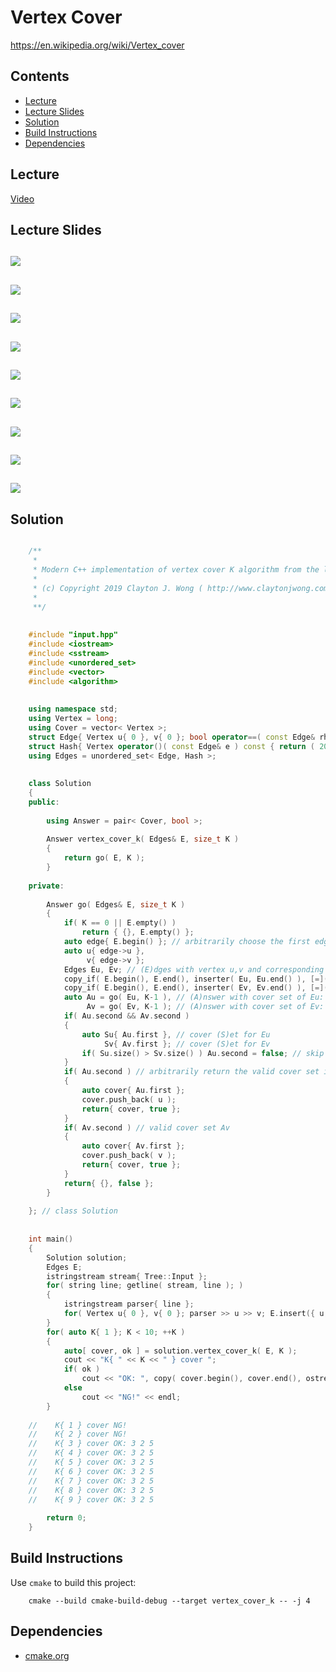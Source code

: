 # Vertex Cover
https://en.wikipedia.org/wiki/Vertex_cover

## Contents
* [Lecture](#lecture)
* [Lecture Slides](#lecture-slides)
* [Solution](#solution)
* [Build Instructions](#build-instructions)
* [Dependencies](#dependencies)

## Lecture
[Video](https://www.coursera.org/lecture/algorithms-npcomplete/the-vertex-cover-problem-fxmkY)

## Lecture Slides
![](https://github.com/claytonjwong/Algorithms-Stanford/blob/master/course4/vertex_cover_k/documentation/vertex_cover_k_01.png)
---
![](https://github.com/claytonjwong/Algorithms-Stanford/blob/master/course4/vertex_cover_k/documentation/vertex_cover_k_02.png)
---
![](https://github.com/claytonjwong/Algorithms-Stanford/blob/master/course4/vertex_cover_k/documentation/vertex_cover_k_03.png)
---
![](https://github.com/claytonjwong/Algorithms-Stanford/blob/master/course4/vertex_cover_k/documentation/vertex_cover_k_04.png)
---
![](https://github.com/claytonjwong/Algorithms-Stanford/blob/master/course4/vertex_cover_k/documentation/vertex_cover_k_05.png)
---
![](https://github.com/claytonjwong/Algorithms-Stanford/blob/master/course4/vertex_cover_k/documentation/vertex_cover_k_06.png)
---
![](https://github.com/claytonjwong/Algorithms-Stanford/blob/master/course4/vertex_cover_k/documentation/vertex_cover_k_07.png)
---
![](https://github.com/claytonjwong/Algorithms-Stanford/blob/master/course4/vertex_cover_k/documentation/vertex_cover_k_08.png)
---
![](https://github.com/claytonjwong/Algorithms-Stanford/blob/master/course4/vertex_cover_k/documentation/vertex_cover_k_09.png)
---


## Solution
```cpp

    /**
     *
     * Modern C++ implementation of vertex cover K algorithm from the lecture
     *
     * (c) Copyright 2019 Clayton J. Wong ( http://www.claytonjwong.com )
     *
     **/
    
    
    #include "input.hpp"
    #include <iostream>
    #include <sstream>
    #include <unordered_set>
    #include <vector>
    #include <algorithm>
    
    
    using namespace std;
    using Vertex = long;
    using Cover = vector< Vertex >;
    struct Edge{ Vertex u{ 0 }, v{ 0 }; bool operator==( const Edge& rhs ) const { return u == rhs.u && v == rhs.v; } };
    struct Hash{ Vertex operator()( const Edge& e ) const { return ( 20001 * e.u ) + e.v; } };
    using Edges = unordered_set< Edge, Hash >;
    
    
    class Solution
    {
    public:
    
        using Answer = pair< Cover, bool >;
    
        Answer vertex_cover_k( Edges& E, size_t K )
        {
            return go( E, K );
        }
    
    private:
    
        Answer go( Edges& E, size_t K )
        {
            if( K == 0 || E.empty() )
                return { {}, E.empty() };
            auto edge{ E.begin() }; // arbitrarily choose the first edge in (E)dges
            auto u{ edge->u },
                 v{ edge->v };
            Edges Eu, Ev; // (E)dges with vertex u,v and corresponding incident edges removed
            copy_if( E.begin(), E.end(), inserter( Eu, Eu.end() ), [=]( auto& e ){ return u != e.u && u != e.v; });
            copy_if( E.begin(), E.end(), inserter( Ev, Ev.end() ), [=]( auto& e ){ return v != e.u && v != e.v; });
            auto Au = go( Eu, K-1 ), // (A)nswer with cover set of Eu: (E)dges with vertex u and u's incident edges removed
                 Av = go( Ev, K-1 ); // (A)nswer with cover set of Ev: (E)dges with vertex v and v's incident edges removed
            if( Au.second && Av.second )
            {
                auto Su{ Au.first }, // cover (S)et for Eu
                     Sv{ Av.first }; // cover (S)et for Ev
                if( Su.size() > Sv.size() ) Au.second = false; // skip past Au if its bigger than Av, and return Av instead (it is a more optimal solution)
            }
            if( Au.second ) // arbitrarily return the valid cover set in Au ( unless if its bigger than another valid cover set Av )
            {
                auto cover{ Au.first };
                cover.push_back( u );
                return{ cover, true };
            }
            if( Av.second ) // valid cover set Av
            {
                auto cover{ Av.first };
                cover.push_back( v );
                return{ cover, true };
            }
            return{ {}, false };
        }
    
    }; // class Solution
    
    
    int main()
    {
        Solution solution;
        Edges E;
        istringstream stream{ Tree::Input };
        for( string line; getline( stream, line ); )
        {
            istringstream parser{ line };
            for( Vertex u{ 0 }, v{ 0 }; parser >> u >> v; E.insert({ u,v }) );
        }
        for( auto K{ 1 }; K < 10; ++K )
        {
            auto[ cover, ok ] = solution.vertex_cover_k( E, K );
            cout << "K{ " << K << " } cover ";
            if( ok )
                cout << "OK: ", copy( cover.begin(), cover.end(), ostream_iterator< Vertex >( cout, " " ) ), cout << endl;
            else
                cout << "NG!" << endl;
        }
    
    //    K{ 1 } cover NG!
    //    K{ 2 } cover NG!
    //    K{ 3 } cover OK: 3 2 5
    //    K{ 4 } cover OK: 3 2 5
    //    K{ 5 } cover OK: 3 2 5
    //    K{ 6 } cover OK: 3 2 5
    //    K{ 7 } cover OK: 3 2 5
    //    K{ 8 } cover OK: 3 2 5
    //    K{ 9 } cover OK: 3 2 5
    
        return 0;
    }

```

## Build Instructions
Use ```cmake``` to build this project:

```
    cmake --build cmake-build-debug --target vertex_cover_k -- -j 4
```

## Dependencies
* [cmake.org](https://cmake.org)
